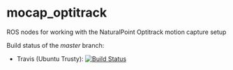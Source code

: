 # mocap_optitrack
ROS nodes for working with the NaturalPoint Optitrack motion capture setup

Build status of the *master* branch:
- Travis (Ubuntu Trusty): [![Build Status](https://travis-ci.org/rst-tu-dortmund/mocap_optitrack.svg?branch=master)](https://travis-ci.org/rst-tu-dortmund/mocap_optitrack)

